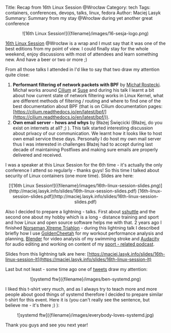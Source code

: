 Title: Recap from 16th Linux Session @Wrocław
Category: tech
Tags: containers, conferences, devops, talks, linux, fedora
Author: Maciej Lasyk
Summary: Summary from my stay @Wrocław during yet another great conference

<center>![16th Linux Session!]({filename}/images/16-sesja-logo.png)</center>

[16th Linux Session](https://sesja.linuksowa.pl) @Wrocław is a wrap and I must say that it was one of the best editions
from my point of view. I could finally stay for the whole weekend, enjoy discussions with most of attendees and learn
something new. And have a beer or two or more ;)

From all those talks I attended in I'd like to say that two draw my attention quite close:

1. **Performant filtering of network packets with BPF** by [Michał Rostecki](https://twitter.com/mrostecki?lang=en).
   Michał works around [Cilium](https://cilium.io/) at [Suse](https://www.suse.com/) and during his talk I learnt a bit
   about how current state of network filtering works in Linux Kernel, what are different methods of filtering / routing
   and where to find one of the best documentation about BPF (that is on Cilium documentation pages: [https://cilium.readthedocs.io/en/latest/bpf/](https://cilium.readthedocs.io/en/latest/bpf/)).
1. **Own email server - hows and whys** by Błażej Święcicki (Błażej, do you exist on internets at all? ;) ). This talk
   started interesting discussion about privacy of our communication. We learnt how it looks like to host own email 
   service these days. Personally I do host my own mail server thus I was interested in challenges Błażej had to accept 
   during last decade of maintaining Postfixes and making sure emails are properly delivered and received.
   
I was a speaker at this Linux Session for the 6th time - it's actually the only conference I attend so regularly -
thanks guys! So this time I talked about security of Linux containers (one more time). Slides are here:

<center>[![16th Linux Session!]({filename}/images/16th-linux-session-slides.png)](http://maciej.lasyk.info/slides/16th-linux-session-slides.pdf)
[16th-linux-session-slides.pdf](http://maciej.lasyk.info/slides/16th-linux-session-slides.pdf)
</center>

Also I decided to prepare a lightning - talks. First about [sshuttle](https://github.com/sshuttle/sshuttle) and the
second one about my hobby which is a long - distance training and sport and how Linux
and open source software helps me with that. 2 years ago I finished [Norseman Xtreme Triahlon](https://nxtri.com/) - 
during this lightning talk I described briefly how I use [GoldenCheetah](https://www.goldencheetah.org) for my workout 
performance analysis and planning, [Blender](https://www.blender.org/) for video analysis of my swimming stroke and 
[Audacity](https://www.audacityteam.org/) for audio editing and working on content of my 
[sport - related podcast](https://dlugodystansowy.pl).

Slides from this lightning talk are here: [https://maciej.lasyk.info/slides/16th-linux-session-lt](https://maciej.lasyk.info/slides/16th-linux-session-lt) 

Last but not least - some time ago one of [tweets](https://twitter.com/benbreardjr/status/1113122811042848768) draw my attention:

<center>![systemd ftw]({filename}/images/ben-systemd.png)</center>

I liked this t-shirt very much, and as I always try to teach more and more people about good things of systemd therefore
I decided to prepare similar t-shirt for this event. Here it is (you can't really see the sentence, but believe me - 
it's there ;) ):

<center>![systemd ftw]({filename}/images/everybody-loves-systemd.jpg)</center>

Thank you guys and see you next year!
